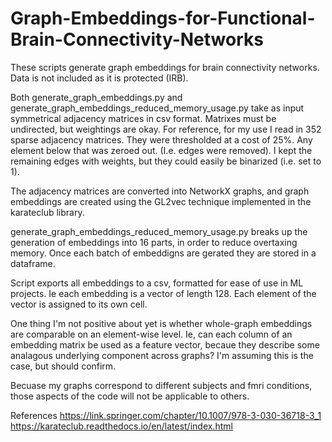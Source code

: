 # Graph-Embeddings-for-Functional-Brain-Connectivity-Networks
These scripts generate graph embeddings for brain connectivity networks.
Data is not included as it is protected (IRB).

Both generate_graph_embeddings.py and  generate_graph_embeddings_reduced_memory_usage.py take as input symmetrical adjacency matrices in csv format. Matrixes must be undirected, but weightings are okay. For reference, for my use I read in 352 sparse adjacency matrices. They were thresholded at a cost of 25%. Any element below that was zeroed out. (I.e. edges were removed). I kept the remaining edges with weights, but they could easily be binarized (i.e. set to 1).

The adjacency matrices are converted into NetworkX graphs, and graph embeddings are created using the GL2vec technique implemented in the karateclub library.

generate_graph_embeddings_reduced_memory_usage.py breaks up the generation of embeddings into 16 parts, in order to reduce overtaxing memory. Once each batch of embeddigns are gerated they are stored in a dataframe.

Script exports all embeddings to a csv, formatted for ease of use in ML projects. Ie each embedding is a vector of length 128. Each element of the vector is assigned to its own cell.

One thing I'm not positive about yet is whether whole-graph embeddings are comparable on an element-wise level. Ie, can each column of an embedding matrix be used as a feature vector, becaue they describe some analagous underlying component across graphs? I'm assuming this is the case, but should confirm.

Becuase my graphs correspond to different subjects and fmri conditions, those aspects of the code will not be applicable to others. 

References
https://link.springer.com/chapter/10.1007/978-3-030-36718-3_1
https://karateclub.readthedocs.io/en/latest/index.html
